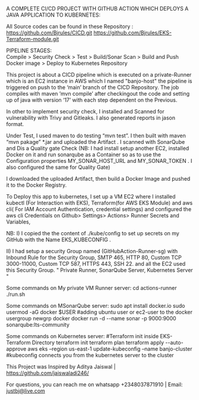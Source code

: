 A COMPLETE CI/CD PROJECT WITH GITHUB ACTION WHICH DEPLOYS A JAVA APPLICATION TO KUBERNETES:

All Source codes can be found in these Repository :
 https://github.com/Bjrules/CICD.git 
 https://github.com/Bjrules/EKS-Terraform-module.git 

PIPELINE STAGES:  
Compile > Security Check > Test > Build/Sonar Scan > Build and Push Docker image > Deploy to Kubernetes Repository 

This project is about a CICD pipeline which is executed on a private-Runner which is an EC2 instance in AWS which I named "banjo-host" the pipeline is triggered on push to the ‘main’ branch of the CICD Repository. The job compiles with maven ’mvn compile’ after checkingout the code  and setting up of java with version ‘17’ with each step dependent on the Previous.

 In other to implement security check, I installed and Scanned for vulnerability with Trivy and Gitleaks. I also generated reports in jason format.

Under Test, I used maven to do testing “mvn test”. I then built with maven  “mvn pakage”  *.jar and uploaded the Artifact . I scanned with SonarQube and Dis a Quality gate Check  (NB: I had install setup another EC2, installed Docker on it and run sonarqube as a Container so as to use the Configuration properties MY_SONAR_HOST_URL and MY_SONAR_TOKEN . I also configured the same for Quality Gate) 

I downloaded the uploaded Artifact, then build a Docker Image and pushed it to the Docker Registry.


To Deploy this app to kubernetes, I set up a VM EC2 where I installed kubectl (For Interaction with EKS), Terraform(for AWS EKS Module)  and aws cli( For IAM Account Authentication, credential settings)  and configured the aws cli Credentials on Github> Settings> Actions> Runner Secrets and Variables,



NB: I)  I copied the the content of ./kube/config to set up secrets on my GitHub with the Name EKS_KUBECONFIG .

II) I had setup a security Group named (GitHubAction-Runner-sg) with Inbound Rule  for the Security Group, SMTP 465, HTTP  80, Custom TCP 3000-11000, Custom TCP 587, HTTPS 443, SSH 22.
and all the EC2 used this Security Group. " Private Runner, SonarQube Server, Kubernetes Server "


Some commands on My private VM Runner server:
cd actions-runner
./run.sh


Some commands on MSonarQube server:
sudo apt install docker.io 
sudo usermod -aG docker $USER               #adding ubuntu user or ec2-user to the docker usergroup
newgrp docker
docker run -d --name sonar -p 9000:9000 sonarqube:lts-community


Some commands on Kubernetes server:
#Terraform init inside EKS-Terraform Directory
terraform init
terraform plan
terraform apply --auto-approve 
aws eks –region us-east-1 update-kubeconfig –name banjo-cluster      #kubeconfig connects you from the kubernetes server to the cluster



This Project was Inspired by Aditya Jaiswal | https://github.com/jaiswaladi246/

For questions, you can reach me on whatsapp +2348037871910 | Email: justbj@live.com
